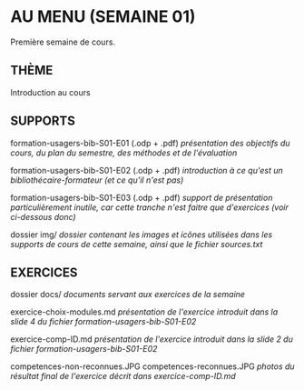 # AU MENU (SEMAINE 01)

Première semaine de cours.

## THÈME
Introduction au cours

## SUPPORTS
formation-usagers-bib-S01-E01 (.odp + .pdf)
*présentation des objectifs du cours, du plan du semestre, des méthodes et de l'évaluation*

formation-usagers-bib-S01-E02 (.odp + .pdf)
*introduction à ce qu'est un bibliothécaire-formateur (et ce qu'il n'est pas)*

formation-usagers-bib-S01-E03 (.odp + .pdf)
*support de présentation particulièrement inutile, car cette tranche n'est faitre que d'exercices (voir ci-dessous donc)*

dossier img/
*dossier contenant les images et icônes utilisées dans les supports de cours de cette semaine, ainsi que le fichier sources.txt*

## EXERCICES
dossier docs/
*documents servant aux exercices de la semaine*
    

exercice-choix-modules.md
*présentation de l'exercice introduit dans la slide 4 du fichier formation-usagers-bib-S01-E02*

exercice-comp-ID.md
*présentation de l'exercice introduit dans la slide 2 du fichier formation-usagers-bib-S01-E02*

competences-non-reconnues.JPG
competences-reconnues.JPG
*photos du résultat final de l'exercice décrit dans exercice-comp-ID.md*